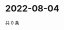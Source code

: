 # 2022-08-04

共 0 条

<!-- BEGIN WEIBO -->
<!-- 最后更新时间 Thu Aug 04 2022 16:24:19 GMT+0800 (China Standard Time) -->

<!-- END WEIBO -->
